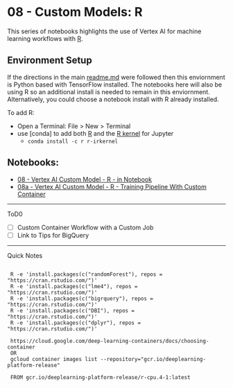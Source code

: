 # 08 - Custom Models: R
This series of notebooks highlights the use of Vertex AI for machine learning workflows with [R](https://www.r-project.org/).

## Environment Setup
If the directions in the main [readme.md](../readme.md) were followed then this enviornment is Python based with TensorFlow installed.  The notebooks here will also be using R so an additional install is needed to remain in this enviornment.  Alternatively, you could choose a notebook install with R already installed.

To add R:
- Open a Terminal: File > New > Terminal
- use [conda] to add both [R](https://anaconda.org/conda-forge/r) and the [R kernel](https://anaconda.org/conda-forge/r-irkernel) for Jupyter
    - `conda install -c r r-irkernel`

## Notebooks:
- [08 - Vertex AI Custom Model - R - in Notebook](./08%20-%20Vertex%20AI%20Custom%20Model%20-%20R%20-%20in%20Notebook.ipynb)
- [08a - Vertex AI Custom Model - R - Training Pipeline With Custom Container](./08a%20-%20Vertex%20AI%20Custom%20Model%20-%20R%20-%20Training%20Pipeline%20With%20Custom%20Container.ipynb)


---
ToD0
- [ ] Custom Container Workflow with a Custom Job
- [ ] Link to Tips for BigQuery

---
Quick Notes
```

 R -e 'install.packages(c("randomForest"), repos = "https://cran.rstudio.com/")'
 R -e 'install.packages(c("lme4"), repos = "https://cran.rstudio.com/")'
 R -e 'install.packages(c("bigrquery"), repos = "https://cran.rstudio.com/")'
 R -e 'install.packages(c("DBI"), repos = "https://cran.rstudio.com/")'
 R -e 'install.packages(c("dplyr"), repos = "https://cran.rstudio.com/")'
 
 https://cloud.google.com/deep-learning-containers/docs/choosing-container
 OR
 gcloud container images list --repository="gcr.io/deeplearning-platform-release"
 
 FROM gcr.io/deeplearning-platform-release/r-cpu.4-1:latest
 ```